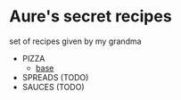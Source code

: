# Aure's secret recipes

set of recipes given by my grandma

- PIZZA
  - [base](./pizzas/base.md)
- SPREADS (TODO)
- SAUCES (TODO)
